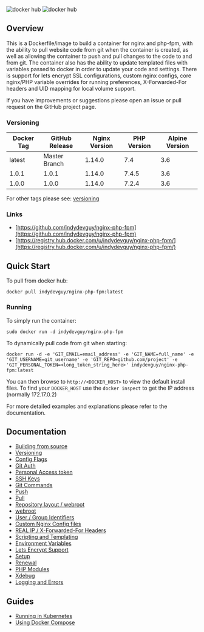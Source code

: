 ![docker hub](https://img.shields.io/docker/pulls/indydevguy/nginx-php-fpm.svg?style=flat-square)
![docker hub](https://img.shields.io/docker/stars/indydevguy/nginx-php-fpm.svg?style=flat-square)

## Overview
This is a Dockerfile/image to build a container for nginx and php-fpm, with the ability to pull website code from git when the container is created, as well as allowing the container to push and pull changes to the code to and from git. The container also has the ability to update templated files with variables passed to docker in order to update your code and settings. There is support for lets encrypt SSL configurations, custom nginx configs, core nginx/PHP variable overrides for running preferences, X-Forwarded-For headers and UID mapping for local volume support.

If you have improvements or suggestions please open an issue or pull request on the GitHub project page.

### Versioning
| Docker Tag | GitHub Release | Nginx Version | PHP Version | Alpine Version |
|------------|----------------|-----|-----------|--------|
| latest     | Master Branch  |1.14.0 | 7.4       | 3.6 |
| 1.0.1      | 1.0.1          |1.14.0 | 7.4.5     | 3.6 | 0.3.6 |
| 1.0.0      | 1.0.0          |1.14.0 | 7.2.4     | 3.6 |

For other tags please see: [versioning](https://github.com/indydevguy/nginx-php-fpm/blob/master/docs/versioning.md)

### Links
- [https://github.com/indydevguy/nginx-php-fpm](https://github.com/indydevguy/nginx-php-fpm)
- [https://registry.hub.docker.com/u/indydevguy/nginx-php-fpm/](https://registry.hub.docker.com/u/indydevguy/nginx-php-fpm/)

## Quick Start
To pull from docker hub:
```
docker pull indydevguy/nginx-php-fpm:latest
```
### Running
To simply run the container:
```
sudo docker run -d indydevguy/nginx-php-fpm
```
To dynamically pull code from git when starting:
```
docker run -d -e 'GIT_EMAIL=email_address' -e 'GIT_NAME=full_name' -e 'GIT_USERNAME=git_username' -e 'GIT_REPO=github.com/project' -e 'GIT_PERSONAL_TOKEN=<long_token_string_here>' indydevguy/nginx-php-fpm:latest
```

You can then browse to ```http://<DOCKER_HOST>``` to view the default install files. To find your ```DOCKER_HOST``` use the ```docker inspect``` to get the IP address (normally 172.17.0.2)

For more detailed examples and explanations please refer to the documentation.
## Documentation

- [Building from source](https://github.com/indydevguy/nginx-php-fpm/blob/master/docs/building.md)
- [Versioning](https://github.com/indydevguy/nginx-php-fpm/blob/master/docs/versioning.md)
- [Config Flags](https://github.com/indydevguy/nginx-php-fpm/blob/master/docs/config_flags.md)
- [Git Auth](https://github.com/indydevguy/nginx-php-fpm/blob/master/docs/git_auth.md)
 - [Personal Access token](https://github.com/indydevguy/nginx-php-fpm/blob/master/docs/git_auth.md#personal-access-token)
 - [SSH Keys](https://github.com/indydevguy/nginx-php-fpm/blob/master/docs/git_auth.md#ssh-keys)
- [Git Commands](https://github.com/indydevguy/nginx-php-fpm/blob/master/docs/git_commands.md)
 - [Push](https://github.com/indydevguy/nginx-php-fpm/blob/master/docs/git_commands.md#push-code-to-git)
 - [Pull](https://github.com/indydevguy/nginx-php-fpm/blob/master/docs/git_commands.md#pull-code-from-git-refresh)
- [Repository layout / webroot](https://github.com/indydevguy/nginx-php-fpm/blob/master/docs/repo_layout.md)
 - [webroot](https://github.com/indydevguy/nginx-php-fpm/blob/master/docs/repo_layout.md#src--webroot)
- [User / Group Identifiers](https://github.com/indydevguy/nginx-php-fpm/blob/master/docs/UID_GID_Mapping.md)
- [Custom Nginx Config files](https://github.com/indydevguy/nginx-php-fpm/blob/master/docs/nginx_configs.md)
 - [REAL IP / X-Forwarded-For Headers](https://github.com/indydevguy/nginx-php-fpm/blob/master/docs/nginx_configs.md#real-ip--x-forwarded-for-headers)
- [Scripting and Templating](https://github.com/indydevguy/nginx-php-fpm/blob/master/docs/scripting_templating.md)
 - [Environment Variables](https://github.com/indydevguy/nginx-php-fpm/blob/master/docs/scripting_templating.md#using-environment-variables--templating)
- [Lets Encrypt Support](https://github.com/indydevguy/nginx-php-fpm/blob/master/docs/lets_encrypt.md)
 - [Setup](https://github.com/indydevguy/nginx-php-fpm/blob/master/docs/lets_encrypt.md#setup)
 - [Renewal](https://github.com/indydevguy/nginx-php-fpm/blob/master/docs/lets_encrypt.md#renewal)
- [PHP Modules](https://github.com/indydevguy/nginx-php-fpm/blob/master/docs/php_modules.md)
- [Xdebug](https://github.com/indydevguy/nginx-php-fpm/blob/master/docs/xdebug.md)
- [Logging and Errors](https://github.com/indydevguy/nginx-php-fpm/blob/master/docs/logs.md)

## Guides
- [Running in Kubernetes](https://github.com/indydevguy/nginx-php-fpm/blob/master/docs/guides/kubernetes.md)
- [Using Docker Compose](https://github.com/indydevguy/nginx-php-fpm/blob/master/docs/guides/docker_compose.md)
